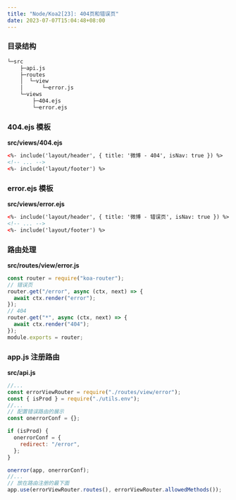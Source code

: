 ```yaml
---
title: "Node/Koa2[23]: 404页和错误页"
date: 2023-07-07T15:04:48+08:00
---
```


### 目录结构

```sh
└─src
    ├─api.js
    ├─routes
    │  └─view
    │      └─error.js
    └─views
        ├─404.ejs
        └─error.ejs
```

### 404.ejs 模板

**src/views/404.ejs**

```html
<%- include('layout/header', { title: '微博 - 404', isNav: true }) %>
<!-- ... -->
<%- include('layout/footer') %>
```

### error.ejs 模板

**src/views/error.ejs**

```html
<%- include('layout/header', { title: '微博 - 错误页', isNav: true }) %>
<!-- ... -->
<%- include('layout/footer') %>
```

### 路由处理

**src/routes/view/error.js**

```js
const router = require("koa-router");
// 错误页
router.get("/error", async (ctx, next) => {
  await ctx.render("error");
});
// 404
router.get("*", async (ctx, next) => {
  await ctx.render("404");
});
module.exports = router;
```

### app.js 注册路由

**src/api.js**

```js
//...
const errorViewRouter = require("./routes/view/error");
const { isProd } = require("./utils.env");
//...
// 配置错误路由的展示
const onerrorConf = {};

if (isProd) {
  onerrorConf = {
    redirect: "/error",
  };
}

onerror(app, onerrorConf);
//...
// 放在路由注册的最下面
app.use(errorViewRouter.routes(), errorViewRouter.allowedMethods());
```
